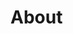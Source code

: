 <!doctype html>
<html lang="ja">
<head><meta charset="UTF-8">
<meta name="viewport" content="width=...">
<title>About</title>
</head>
<body>

# About

</body>
</html>
